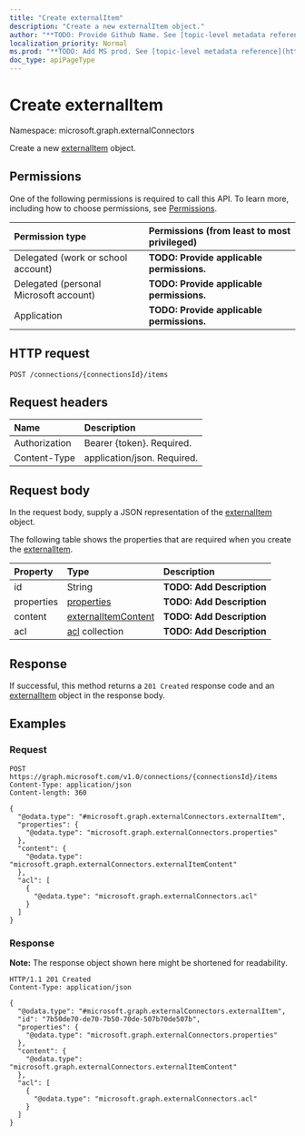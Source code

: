```yaml
---
title: "Create externalItem"
description: "Create a new externalItem object."
author: "**TODO: Provide Github Name. See [topic-level metadata reference](https://msgo.azurewebsites.net/add/document/guidelines/metadata.html#topic-level-metadata)**"
localization_priority: Normal
ms.prod: "**TODO: Add MS prod. See [topic-level metadata reference](https://msgo.azurewebsites.net/add/document/guidelines/metadata.html#topic-level-metadata)**"
doc_type: apiPageType
---
```


# Create externalItem
Namespace: microsoft.graph.externalConnectors



Create a new [externalItem](../resources/externalconnectors-externalitem.md) object.

## Permissions
One of the following permissions is required to call this API. To learn more, including how to choose permissions, see [Permissions](/graph/permissions-reference).

|Permission type|Permissions (from least to most privileged)|
|:---|:---|
|Delegated (work or school account)|**TODO: Provide applicable permissions.**|
|Delegated (personal Microsoft account)|**TODO: Provide applicable permissions.**|
|Application|**TODO: Provide applicable permissions.**|

## HTTP request

<!-- {
  "blockType": "ignored"
}
-->
``` http
POST /connections/{connectionsId}/items
```

## Request headers
|Name|Description|
|:---|:---|
|Authorization|Bearer {token}. Required.|
|Content-Type|application/json. Required.|

## Request body
In the request body, supply a JSON representation of the [externalItem](../resources/externalconnectors-externalitem.md) object.

The following table shows the properties that are required when you create the [externalItem](../resources/externalconnectors-externalitem.md).

|Property|Type|Description|
|:---|:---|:---|
|id|String|**TODO: Add Description**|
|properties|[properties](../resources/externalconnectors-properties.md)|**TODO: Add Description**|
|content|[externalItemContent](../resources/externalconnectors-externalitemcontent.md)|**TODO: Add Description**|
|acl|[acl](../resources/externalconnectors-acl.md) collection|**TODO: Add Description**|



## Response

If successful, this method returns a `201 Created` response code and an [externalItem](../resources/externalconnectors-externalitem.md) object in the response body.

## Examples

### Request
<!-- {
  "blockType": "request",
  "name": "create_externalitem_from_"
}
-->
``` http
POST https://graph.microsoft.com/v1.0/connections/{connectionsId}/items
Content-Type: application/json
Content-length: 360

{
  "@odata.type": "#microsoft.graph.externalConnectors.externalItem",
  "properties": {
    "@odata.type": "microsoft.graph.externalConnectors.properties"
  },
  "content": {
    "@odata.type": "microsoft.graph.externalConnectors.externalItemContent"
  },
  "acl": [
    {
      "@odata.type": "microsoft.graph.externalConnectors.acl"
    }
  ]
}
```


### Response
**Note:** The response object shown here might be shortened for readability.
<!-- {
  "blockType": "response",
  "truncated": true,
  "@odata.type": "microsoft.graph.externalConnectors.externalItem"
}
-->
``` http
HTTP/1.1 201 Created
Content-Type: application/json

{
  "@odata.type": "#microsoft.graph.externalConnectors.externalItem",
  "id": "7b50de70-de70-7b50-70de-507b70de507b",
  "properties": {
    "@odata.type": "microsoft.graph.externalConnectors.properties"
  },
  "content": {
    "@odata.type": "microsoft.graph.externalConnectors.externalItemContent"
  },
  "acl": [
    {
      "@odata.type": "microsoft.graph.externalConnectors.acl"
    }
  ]
}
```

